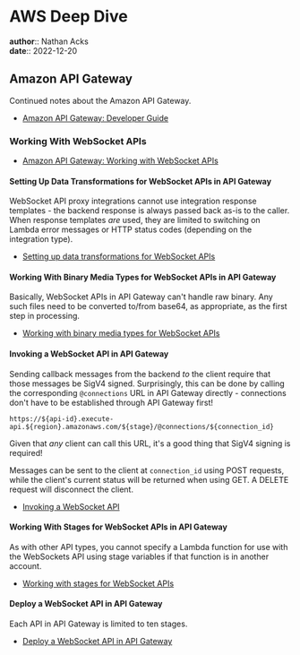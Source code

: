# AWS Deep Dive

**author**:: Nathan Acks  
**date**:: 2022-12-20

## Amazon API Gateway

Continued notes about the Amazon API Gateway.

* [Amazon API Gateway: Developer Guide](https://docs.aws.amazon.com/apigateway/latest/developerguide/welcome.html)

### Working With WebSocket APIs

* [Amazon API Gateway: Working with WebSocket APIs](https://docs.aws.amazon.com/apigateway/latest/developerguide/apigateway-websocket-api.html)

#### Setting Up Data Transformations for WebSocket APIs in API Gateway

WebSocket API proxy integrations cannot use integration response templates - the backend response is always passed back as-is to the caller. When response templates *are* used, they are limited to switching on Lambda error messages or HTTP status codes (depending on the integration type).

* [Setting up data transformations for WebSocket APIs](https://docs.aws.amazon.com/apigateway/latest/developerguide/websocket-api-data-transformations.html)

#### Working With Binary Media Types for WebSocket APIs in API Gateway

Basically, WebSocket APIs in API Gateway can't handle raw binary. Any such files need to be converted to/from base64, as appropriate, as the first step in processing.

* [Working with binary media types for WebSocket APIs](https://docs.aws.amazon.com/apigateway/latest/developerguide/websocket-api-develop-binary-media-types.html)

#### Invoking a WebSocket API in API Gateway

Sending callback messages from the backend *to* the client require that those messages be SigV4 signed. Surprisingly, this can be done by calling the corresponding `@connections` URL in API Gateway directly - connections don't have to be established through API Gateway first!

```
https://${api-id}.execute-api.${region}.amazonaws.com/${stage}/@connections/${connection_id}
```

Given that *any* client can call this URL, it's a good thing that SigV4 signing is required!

Messages can be sent to the client at `connection_id` using POST requests, while the client's current status will be returned when using GET. A DELETE request will disconnect the client.

* [Invoking a WebSocket API](https://docs.aws.amazon.com/apigateway/latest/developerguide/apigateway-how-to-call-websocket-api.html)

#### Working With Stages for WebSocket APIs in API Gateway

As with other API types, you cannot specify a Lambda function for use with the WebSockets API using stage variables if that function is in another account.

* [Working with stages for WebSocket APIs](https://docs.aws.amazon.com/apigateway/latest/developerguide/websocket-api-stages.html)

#### Deploy a WebSocket API in API Gateway

Each API in API Gateway is limited to ten stages.

* [Deploy a WebSocket API in API Gateway](https://docs.aws.amazon.com/apigateway/latest/developerguide/apigateway-set-up-websocket-deployment.html)
